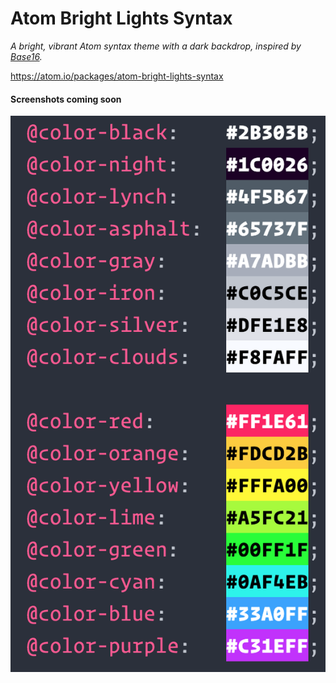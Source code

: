 # Atom Bright Lights Syntax

_A bright, vibrant Atom syntax theme with a dark backdrop, inspired by [Base16](http://chriskempson.github.io/base16/)._

https://atom.io/packages/atom-bright-lights-syntax

#### Screenshots coming soon

![v0.3.0](https://raw.githubusercontent.com/mager/atom-bright-lights-syntax/master/images/v0.3.0.png)
